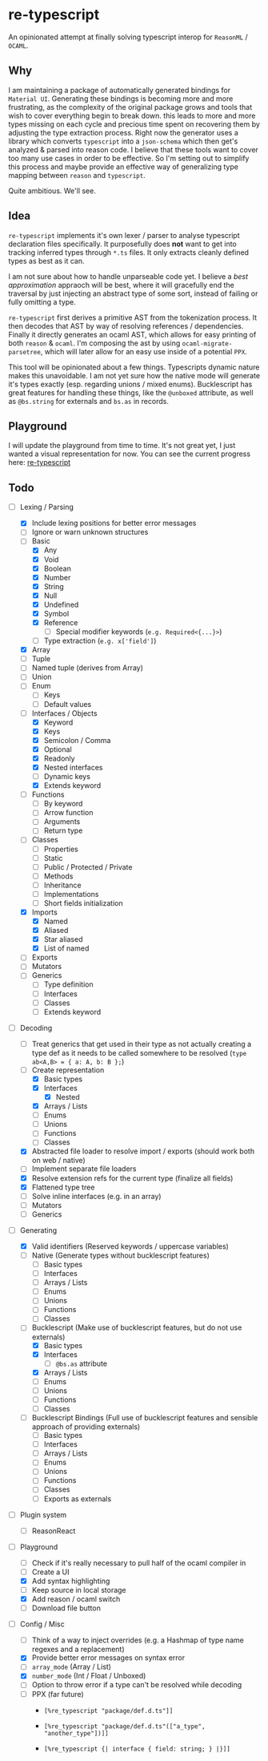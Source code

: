 # re-typescript

An opinionated attempt at finally solving typescript interop for `ReasonML` / `OCAML`.

## Why

I am maintaining a package of automatically generated bindings for `Material UI`. Generating these bindings is becoming more and more frustrating, as the complexity of the original package grows and tools that wish to cover everything begin to break down. this leads to more and more types missing on each cycle and precious time spent on recovering them by adjusting the type extraction process. Right now the generator uses a library which converts `typescript` into a `json-schema` which then get's analyzed & parsed into reason code. I believe that these tools want to cover too many use cases in order to be effective. So I'm setting out to simplify this process and maybe provide an effective way of generalizing type mapping between `reason` and `typescript`.

Quite ambitious. We'll see.

## Idea

`re-typescript` implements it's own lexer / parser to analyse typescript declaration files specifically. It purposefully does **not** want to get into tracking inferred types through `*.ts` files. It only extracts cleanly defined types as best as it can.

I am not sure about how to handle unparseable code yet. I believe a _best approximation_ appraoch will be best, where it will gracefully end the traversal by just injecting an abstract type of some sort, instead of failing or fully omitting a type.

`re-typescript` first derives a primitive AST from the tokenization process. It then decodes that AST by way of resolving references / dependencies. Finally it directly generates an ocaml AST, which allows for easy printing of both `reason` & `ocaml`. I'm composing the ast by using `ocaml-migrate-parsetree`, which will later allow for an easy use inside of a potential `PPX`.

This tool will be opinionated about a few things. Typescripts dynamic nature makes this unavoidable. I am not yet sure how the native mode will generate it's types exactly (esp. regarding unions / mixed enums). Bucklescript has great features for handling these things, like the `@unboxed` attribute, as well as `@bs.string` for externals and `bs.as` in records.

## Playground

I will update the playground from time to time. It's not great yet, I just wanted a visual representation for now. You can see the current progress here:
[re-typescript](https://jsiebern.github.io/re-typescript/)

## Todo

- [ ] Lexing / Parsing

  - [x] Include lexing positions for better error messages
  - [ ] Ignore or warn unknown structures
  - [ ] Basic
    - [x] Any
    - [x] Void
    - [x] Boolean
    - [x] Number
    - [x] String
    - [x] Null
    - [x] Undefined
    - [x] Symbol
    - [x] Reference
      - [ ] Special modifier keywords (`e.g. Required<{...}>`)
    - [ ] Type extraction (`e.g. x['field']`)
  - [x] Array
  - [ ] Tuple
  - [ ] Named tuple (derives from Array<T>)
  - [ ] Union
  - [ ] Enum
    - [ ] Keys
    - [ ] Default values
  - [ ] Interfaces / Objects
    - [x] Keyword
    - [x] Keys
    - [x] Semicolon / Comma
    - [x] Optional
    - [x] Readonly
    - [x] Nested interfaces
    - [ ] Dynamic keys
    - [x] Extends keyword
  - [ ] Functions
    - [ ] By keyword
    - [ ] Arrow function
    - [ ] Arguments
    - [ ] Return type
  - [ ] Classes
    - [ ] Properties
    - [ ] Static
    - [ ] Public / Protected / Private
    - [ ] Methods
    - [ ] Inheritance
    - [ ] Implementations
    - [ ] Short fields initialization
  - [x] Imports
    - [x] Named
    - [x] Aliased
    - [x] Star aliased
    - [x] List of named
  - [ ] Exports
  - [ ] Mutators
  - [ ] Generics
    - [ ] Type definition
    - [ ] Interfaces
    - [ ] Classes
    - [ ] Extends keyword

- [ ] Decoding
  - [ ] Treat generics that get used in their type as not actually creating a type def as it needs to be called somewhere to be resolved (`type ab<A,B> = { a: A, b: B };`)
  - [ ] Create representation
    - [x] Basic types
    - [x] Interfaces
      - [x] Nested
    - [x] Arrays / Lists
    - [ ] Enums
    - [ ] Unions
    - [ ] Functions
    - [ ] Classes
  - [x] Abstracted file loader to resolve import / exports (should work both on web / native)
  - [ ] Implement separate file loaders
  - [x] Resolve extension refs for the current type (finalize all fields)
  - [x] Flattened type tree
  - [ ] Solve inline interfaces (e.g. in an array)
  - [ ] Mutators
  - [ ] Generics
- [ ] Generating
  - [x] Valid identifiers (Reserved keywords / uppercase variables)
  - [ ] Native (Generate types without bucklescript features)
    - [ ] Basic types
    - [ ] Interfaces
    - [ ] Arrays / Lists
    - [ ] Enums
    - [ ] Unions
    - [ ] Functions
    - [ ] Classes
  - [ ] Bucklescript (Make use of bucklescript features, but do not use externals)
    - [x] Basic types
    - [x] Interfaces
      - [ ] `@bs.as` attribute
    - [x] Arrays / Lists
    - [ ] Enums
    - [ ] Unions
    - [ ] Functions
    - [ ] Classes
  - [ ] Bucklescript Bindings (Full use of bucklescript features and sensible approach of providing externals)
    - [ ] Basic types
    - [ ] Interfaces
    - [ ] Arrays / Lists
    - [ ] Enums
    - [ ] Unions
    - [ ] Functions
    - [ ] Classes
    - [ ] Exports as externals
- [ ] Plugin system
  - [ ] ReasonReact
- [ ] Playground
  - [ ] Check if it's really necessary to pull half of the ocaml compiler in
  - [ ] Create a UI
  - [x] Add syntax highlighting
  - [ ] Keep source in local storage
  - [x] Add reason / ocaml switch
  - [ ] Download file button
- [ ] Config / Misc
  - [ ] Think of a way to inject overrides (e.g. a Hashmap of type name regexes and a replacement)
  - [x] Provide better error messages on syntax error
  - [ ] `array_mode` (Array / List)
  - [x] `number_mode` (Int / Float / Unboxed)
  - [ ] Option to throw error if a type can't be resolved while decoding
  - [ ] PPX (far future)
    - ```reason
      [%re_typescript "package/def.d.ts"]]
      ```
    - ```reason
      [%re_typescript "package/def.d.ts"(["a_type", "another_type"])]]
      ```
    - ```reason
      [%re_typescript {| interface { field: string; } |}]]
      ```
